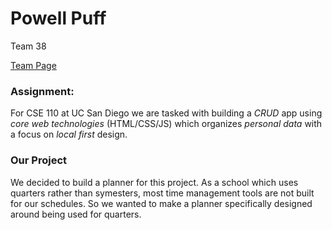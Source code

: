 # Powell Puff
Team 38

[Team Page](/admin/team.md)

### Assignment:

For CSE 110 at UC San Diego we are tasked with building a _CRUD_ app using _core web technologies_ (HTML/CSS/JS) which organizes _personal data_ with a focus on _local first_ design.

### Our Project

We decided to build a planner for this project. As a school which uses quarters rather than symesters, most time management tools are not built for our schedules. So we wanted to make a planner specifically designed around being used for quarters. 
